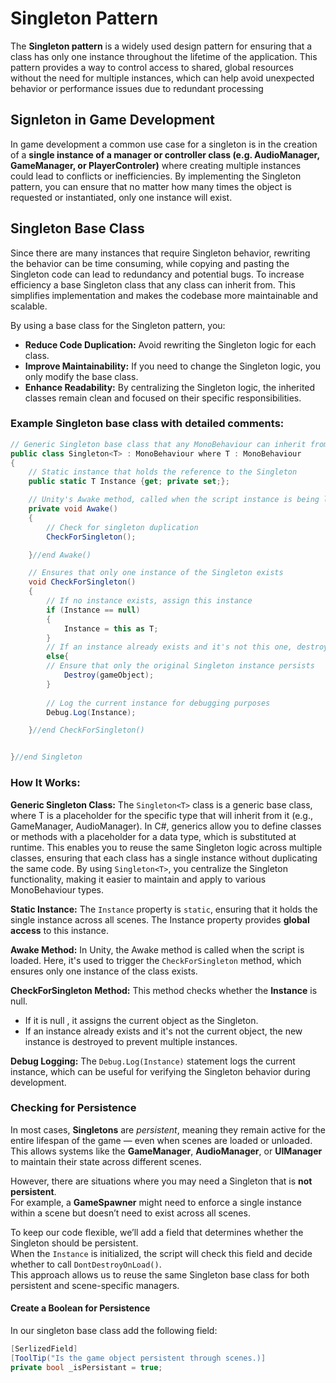 # Singleton Pattern

The **Singleton pattern** is a widely used design pattern for ensuring that a class has only one instance throughout the lifetime of the application. This pattern provides a way to control access to shared, global resources without the need for multiple instances, which can help avoid unexpected behavior or performance issues due to redundant processing

## Signleton in Game Development 

In game development a common use case for a singleton is in the creation of a **single instance of a manager or controller class (e.g. AudioManager, GameManager, or PlayerControler)** where creating multiple instances could lead to conflicts or inefficiencies. By implementing the Singleton pattern, you can ensure that no matter how many times the object is requested or instantiated, only one instance will exist.

## Singleton Base Class
Since there are many instances that require Singleton behavior, rewriting the behavior can be time consuming, while copying and pasting the Singleton code can lead to redundancy and potential bugs. To increase efficiency a base Singleton class that any class can inherit from. This simplifies implementation and makes the codebase more maintainable and scalable.

By using a base class for the Singleton pattern, you:
- **Reduce Code Duplication:** Avoid rewriting the Singleton logic for each class.
- **Improve Maintainability:** If you need to change the Singleton logic, you only modify the base class.
- **Enhance Readability:** By centralizing the Singleton logic, the inherited classes remain clean and focused on their specific responsibilities.

### Example Singleton base class with detailed comments:

```csharp
// Generic Singleton base class that any MonoBehaviour can inherit from
public class Singleton<T> : MonoBehaviour where T : MonoBehaviour
{
    // Static instance that holds the reference to the Singleton
    public static T Instance {get; private set;};

    // Unity's Awake method, called when the script instance is being loaded
    private void Awake()
    {
        // Check for singleton duplication
        CheckForSingleton();

    }//end Awake()

    // Ensures that only one instance of the Singleton exists
    void CheckForSingleton()
    {
        // If no instance exists, assign this instance
        if (Instance == null)
        {
            Instance = this as T;
        } 
        // If an instance already exists and it's not this one, destroy the new instance to maintain the Singleton
        else{
        // Ensure that only the original Singleton instance persists
            Destroy(gameObject); 
        }
               
        // Log the current instance for debugging purposes
        Debug.Log(Instance);

    }//end CheckForSingleton()


}//end Singleton
```
### How It Works:

**Generic Singleton Class:** The `Singleton<T>` class is a generic base class, where T is a placeholder for the specific type that will inherit from it (e.g., GameManager, AudioManager). In C#, generics allow you to define classes or methods with a placeholder for a data type, which is substituted at runtime. This enables you to reuse the same Singleton logic across multiple classes, ensuring that each class has a single instance without duplicating the same code. By using `Singleton<T>`, you centralize the Singleton functionality, making it easier to maintain and apply to various MonoBehaviour types.

**Static Instance:** The `Instance` property is `static`, ensuring that it holds the single instance across all scenes. The Instance property provides **global access** to this instance.

**Awake Method:** In Unity, the Awake method is called when the script is loaded. Here, it's used to trigger the `CheckForSingleton` method, which ensures only one instance of the class exists.

**CheckForSingleton Method:** This method checks whether the **Instance** is null.
- If it is null , it assigns the current object as the Singleton.
- If an instance already exists and it's not the current object, the new instance is destroyed to prevent multiple instances.

**Debug Logging:** The `Debug.Log(Instance)` statement logs the current instance, which can be useful for verifying the Singleton behavior during development.

### Checking for Persistence
In most cases, **Singletons** are *persistent*, meaning they remain active for the entire lifespan of the game — even when scenes are loaded or unloaded.  
This allows systems like the **GameManager**, **AudioManager**, or **UIManager** to maintain their state across different scenes.

However, there are situations where you may need a Singleton that is **not persistent**.  
For example, a **GameSpawner** might need to enforce a single instance within a scene but doesn’t need to exist across all scenes.

To keep our code flexible, we’ll add a field that determines whether the Singleton should be persistent.  
When the `Instance` is initialized, the script will check this field and decide whether to call `DontDestroyOnLoad()`.  
This approach allows us to reuse the same Singleton base class for both persistent and scene-specific managers.

#### Create a Boolean for Persistence

In our singleton base class add the following field: 

```csharp
[SerlizedField]
[ToolTip("Is the game object persistent through scenes.)]
private bool _isPersistant = true;
```